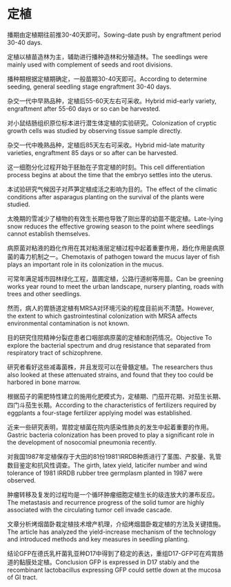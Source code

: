 # 定植

<p><span class="chinese">播期由定植期往前推30-40天即可。</span><span class="english">Sowing-date push by engraftment period 30-40 days.</span></p>

<p><span class="chinese">定植以植苗造林为主，辅助进行播种造林和分殖造林。</span><span class="english">The seedlings were mainly used with complement of seeds and root divisions.</span></p>

<p><span class="chinese">播种期根据定植期确定，一般苗期30-40天即可。</span><span class="english">According to determine seeding, general seedling stage engraftment 30-40 days.</span></p>

<p><span class="chinese">杂交一代中早熟品种，定植后55-60天左右可采收。</span><span class="english">Hybrid mid-early variety, engraftment after 55-60 days or so can be harvested.</span></p>

<p><span class="chinese">对小鼠结肠组织原位标本进行潜生体定植的实验研究。</span><span class="english">Colonization of cryptic growth cells was studied by observing tissue sample directly.</span></p>

<p><span class="chinese">杂交一代中晚熟品种，定植后85天左右可采收。</span><span class="english">Hybrid mid-late maturity varieties, engraftment 85 days or so after can be harvested.</span></p>

<p><span class="chinese">这一细胞分化过程开始于胚胎在子宫定植的时刻。</span><span class="english">This cell differentiation process begins at about the time that the embryo settles into the uterus.</span></p>

<p><span class="chinese">本试验研究气候因子对芦笋定植成活之影响为目的。</span><span class="english">The effect of the climatic conditions after asparagus planting on the survival of the plants were studied.</span></p>

<p><span class="chinese">太晚期的雪减少了植物的有效生长期也导致了刚出芽的幼苗不能定植。</span><span class="english">Late-lying snow reduces the effective growing season to the point where seedlings cannot establish themselves.</span></p>

<p><span class="chinese">病原菌对粘液的趋化作用在其对粘液层定植过程中起着重要作用，趋化作用是病原菌的毒力机制之一。</span><span class="english">Chemotaxis of pathogen toward the mucus layer of fish plays an important role in its colonization in the mucus.</span></p>

<p><span class="chinese">可常年满足城市园林绿化工程，苗圃定植，公路行道树等用苗。</span><span class="english">Can be greening works year round to meet the urban landscape, nursery planting, roads with trees and other seedlings.</span></p>

<p><span class="chinese">然而，病人的胃肠道定植有MRSA对环境污染的程度目前尚不清楚。</span><span class="english">However, the extent to which gastrointestinal colonization with MRSA affects environmental contamination is not known.</span></p>

<p><span class="chinese">目的研究住院精神分裂症患者口咽部病原菌的定植和耐药情况。</span><span class="english">Objective To explore the bacterial spectrum and drug resistance that separated from respiratory tract of schizophrene.</span></p>

<p><span class="chinese">研究者看好这些减毒菌株，并且发现可以在骨髓定植。</span><span class="english">The researchers thus also looked at these attenuated strains, and found that they too could be harbored in bone marrow.</span></p>

<p><span class="chinese">根据茄子的需肥特性建立的施用化肥模式为，定植期、门茄开花期、对茄生长期、四门斗茄生长期。</span><span class="english">According to the characteristics of fertilizers required by eggplants a four-stage fertilizer applying model was established.</span></p>

<p><span class="chinese">近来一些研究表明，胃腔定植菌在院内感染性肺炎的发生中起着重要的作用。</span><span class="english">Gastric bacteria colonization has been proved to play a significant role in the development of nosocomial pneumonia recently.</span></p>

<p><span class="chinese">对我国1987年定植保存于大田的81份1981’IRRDB种质进行了茎围、产胶量、乳管数目鉴定和抗风性调查。</span><span class="english">The girth, latex yield, laticifer number and wind tolerance of 1981 IRRDB rubber tree germplasm planted in 1987 were observed.</span></p>

<p><span class="chinese">肿瘤转移及复发的过程均是一个循环肿瘤细胞定植生长的级连放大的瀑布反应。</span><span class="english">The metastasis and recurrence progress of the solid tumor are highly associated with the circulating tumor cell invade cascade.</span></p>

<p><span class="chinese">文章分析烤烟苗卧栽定植技术增产机理，介绍烤烟苗卧栽定植的方法及关键措施。</span><span class="english">The article has analyzed the yield-increase mechanism of the technology and introduced methods and key measures in seedling planting.</span></p>

<p><span class="chinese">结论GFP在德氏乳杆菌乳亚种D17中得到了稳定的表达，重组D17-GFP可在鸡胃肠道的黏膜处定植。</span><span class="english">Conclusion GFP is expressed in D17 stably and the recombinant lactobacillus expressing GFP could settle down at the mucosa of GI tract.</span></p>

